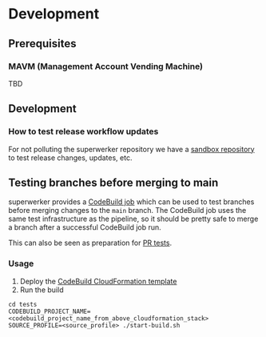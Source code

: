 # Development

## Prerequisites

### MAVM (Management Account Vending Machine)

TBD

## Development

### How to test release workflow updates
For not polluting the superwerker repository we have a [sandbox repository](https://github.com/superwerker/releasetests) to 
test release changes, updates, etc.

## Testing branches before merging to main

superwerker provides a [CodeBuild job](tests/build.yaml) which can be used to test branches before merging changes to the `main` branch. The CodeBuild job uses the same test infrastructure as the pipeline, so it should be pretty safe to merge a branch after a successful CodeBuild job run.

This can also be seen as preparation for [PR tests](https://github.com/superwerker/superwerker/issues/136).

### Usage

1. Deploy the [CodeBuild CloudFormation template](tests/build.yaml)
2. Run the build
```shell
cd tests
CODEBUILD_PROJECT_NAME=<codebuild_project_name_from_above_cloudformation_stack> SOURCE_PROFILE=<source_profile> ./start-build.sh
```